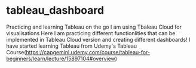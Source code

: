 # tableau_dashboard
Practicing and learning Tableau on the go
I am using Tbaleau Cloud for visualisations
Here I am practicing different functionlities that can be implemented in Tableau Cloud version and creating different dashboards!
I have started learning Tableau from Udemy's Tableau Course(https://capgemini.udemy.com/course/tableau-for-beginners/learn/lecture/15897104#overview)

